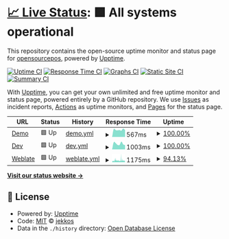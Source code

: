 # [📈 Live Status](https://status.opensourcepos.org): <!--live status--> **🟩 All systems operational**

This repository contains the open-source uptime monitor and status page for [opensourcepos](https://status.opensourcepos.org), powered by [Upptime](https://github.com/upptime/upptime).

[![Uptime CI](https://github.com/koj-co/upptime/workflows/Uptime%20CI/badge.svg)](https://github.com/koj-co/upptime/actions?query=workflow%3A%22Uptime+CI%22)
[![Response Time CI](https://github.com/koj-co/upptime/workflows/Response%20Time%20CI/badge.svg)](https://github.com/koj-co/upptime/actions?query=workflow%3A%22Response+Time+CI%22)
[![Graphs CI](https://github.com/koj-co/upptime/workflows/Graphs%20CI/badge.svg)](https://github.com/koj-co/upptime/actions?query=workflow%3A%22Graphs+CI%22)
[![Static Site CI](https://github.com/koj-co/upptime/workflows/Static%20Site%20CI/badge.svg)](https://github.com/koj-co/upptime/actions?query=workflow%3A%22Static+Site+CI%22)
[![Summary CI](https://github.com/koj-co/upptime/workflows/Summary%20CI/badge.svg)](https://github.com/koj-co/upptime/actions?query=workflow%3A%22Summary+CI%22)

With [Upptime](https://upptime.js.org), you can get your own unlimited and free uptime monitor and status page, powered entirely by a GitHub repository. We use [Issues](https://github.com/opensourcepos/opensourcepos/issues) as incident reports, [Actions](https://github.com/opensourcepos/opensourcepos/actions) as uptime monitors, and [Pages](https://status.opensourcepos.org) for the status page.

<!--start: status pages-->
<!-- This summary is generated by Upptime (https://github.com/upptime/upptime) -->
<!-- Do not edit this manually, your changes will be overwritten -->
<!-- prettier-ignore -->
| URL | Status | History | Response Time | Uptime |
| --- | ------ | ------- | ------------- | ------ |
| <img alt="" src="https://icons.duckduckgo.com/ip3/demo.opensourcepos.org.ico" height="13"> [Demo](https://demo.opensourcepos.org) | 🟩 Up | [demo.yml](https://github.com/opensourcepos/upptime/commits/HEAD/history/demo.yml) | <details><summary><img alt="Response time graph" src="./graphs/demo/response-time-week.png" height="20"> 567ms</summary><br><a href="https://status.opensourcepos.org/history/demo"><img alt="Response time 1603" src="https://img.shields.io/endpoint?url=https%3A%2F%2Fraw.githubusercontent.com%2Fopensourcepos%2Fupptime%2FHEAD%2Fapi%2Fdemo%2Fresponse-time.json"></a><br><a href="https://status.opensourcepos.org/history/demo"><img alt="24-hour response time 547" src="https://img.shields.io/endpoint?url=https%3A%2F%2Fraw.githubusercontent.com%2Fopensourcepos%2Fupptime%2FHEAD%2Fapi%2Fdemo%2Fresponse-time-day.json"></a><br><a href="https://status.opensourcepos.org/history/demo"><img alt="7-day response time 567" src="https://img.shields.io/endpoint?url=https%3A%2F%2Fraw.githubusercontent.com%2Fopensourcepos%2Fupptime%2FHEAD%2Fapi%2Fdemo%2Fresponse-time-week.json"></a><br><a href="https://status.opensourcepos.org/history/demo"><img alt="30-day response time 1949" src="https://img.shields.io/endpoint?url=https%3A%2F%2Fraw.githubusercontent.com%2Fopensourcepos%2Fupptime%2FHEAD%2Fapi%2Fdemo%2Fresponse-time-month.json"></a><br><a href="https://status.opensourcepos.org/history/demo"><img alt="1-year response time 1433" src="https://img.shields.io/endpoint?url=https%3A%2F%2Fraw.githubusercontent.com%2Fopensourcepos%2Fupptime%2FHEAD%2Fapi%2Fdemo%2Fresponse-time-year.json"></a></details> | <details><summary><a href="https://status.opensourcepos.org/history/demo">100.00%</a></summary><a href="https://status.opensourcepos.org/history/demo"><img alt="All-time uptime 95.21%" src="https://img.shields.io/endpoint?url=https%3A%2F%2Fraw.githubusercontent.com%2Fopensourcepos%2Fupptime%2FHEAD%2Fapi%2Fdemo%2Fuptime.json"></a><br><a href="https://status.opensourcepos.org/history/demo"><img alt="24-hour uptime 100.00%" src="https://img.shields.io/endpoint?url=https%3A%2F%2Fraw.githubusercontent.com%2Fopensourcepos%2Fupptime%2FHEAD%2Fapi%2Fdemo%2Fuptime-day.json"></a><br><a href="https://status.opensourcepos.org/history/demo"><img alt="7-day uptime 100.00%" src="https://img.shields.io/endpoint?url=https%3A%2F%2Fraw.githubusercontent.com%2Fopensourcepos%2Fupptime%2FHEAD%2Fapi%2Fdemo%2Fuptime-week.json"></a><br><a href="https://status.opensourcepos.org/history/demo"><img alt="30-day uptime 99.04%" src="https://img.shields.io/endpoint?url=https%3A%2F%2Fraw.githubusercontent.com%2Fopensourcepos%2Fupptime%2FHEAD%2Fapi%2Fdemo%2Fuptime-month.json"></a><br><a href="https://status.opensourcepos.org/history/demo"><img alt="1-year uptime 84.05%" src="https://img.shields.io/endpoint?url=https%3A%2F%2Fraw.githubusercontent.com%2Fopensourcepos%2Fupptime%2FHEAD%2Fapi%2Fdemo%2Fuptime-year.json"></a></details>
| <img alt="" src="https://icons.duckduckgo.com/ip3/dev.opensourcepos.org.ico" height="13"> [Dev](https://dev.opensourcepos.org) | 🟩 Up | [dev.yml](https://github.com/opensourcepos/upptime/commits/HEAD/history/dev.yml) | <details><summary><img alt="Response time graph" src="./graphs/dev/response-time-week.png" height="20"> 1003ms</summary><br><a href="https://status.opensourcepos.org/history/dev"><img alt="Response time 1251" src="https://img.shields.io/endpoint?url=https%3A%2F%2Fraw.githubusercontent.com%2Fopensourcepos%2Fupptime%2FHEAD%2Fapi%2Fdev%2Fresponse-time.json"></a><br><a href="https://status.opensourcepos.org/history/dev"><img alt="24-hour response time 880" src="https://img.shields.io/endpoint?url=https%3A%2F%2Fraw.githubusercontent.com%2Fopensourcepos%2Fupptime%2FHEAD%2Fapi%2Fdev%2Fresponse-time-day.json"></a><br><a href="https://status.opensourcepos.org/history/dev"><img alt="7-day response time 1003" src="https://img.shields.io/endpoint?url=https%3A%2F%2Fraw.githubusercontent.com%2Fopensourcepos%2Fupptime%2FHEAD%2Fapi%2Fdev%2Fresponse-time-week.json"></a><br><a href="https://status.opensourcepos.org/history/dev"><img alt="30-day response time 2628" src="https://img.shields.io/endpoint?url=https%3A%2F%2Fraw.githubusercontent.com%2Fopensourcepos%2Fupptime%2FHEAD%2Fapi%2Fdev%2Fresponse-time-month.json"></a><br><a href="https://status.opensourcepos.org/history/dev"><img alt="1-year response time 1293" src="https://img.shields.io/endpoint?url=https%3A%2F%2Fraw.githubusercontent.com%2Fopensourcepos%2Fupptime%2FHEAD%2Fapi%2Fdev%2Fresponse-time-year.json"></a></details> | <details><summary><a href="https://status.opensourcepos.org/history/dev">100.00%</a></summary><a href="https://status.opensourcepos.org/history/dev"><img alt="All-time uptime 84.99%" src="https://img.shields.io/endpoint?url=https%3A%2F%2Fraw.githubusercontent.com%2Fopensourcepos%2Fupptime%2FHEAD%2Fapi%2Fdev%2Fuptime.json"></a><br><a href="https://status.opensourcepos.org/history/dev"><img alt="24-hour uptime 100.00%" src="https://img.shields.io/endpoint?url=https%3A%2F%2Fraw.githubusercontent.com%2Fopensourcepos%2Fupptime%2FHEAD%2Fapi%2Fdev%2Fuptime-day.json"></a><br><a href="https://status.opensourcepos.org/history/dev"><img alt="7-day uptime 100.00%" src="https://img.shields.io/endpoint?url=https%3A%2F%2Fraw.githubusercontent.com%2Fopensourcepos%2Fupptime%2FHEAD%2Fapi%2Fdev%2Fuptime-week.json"></a><br><a href="https://status.opensourcepos.org/history/dev"><img alt="30-day uptime 98.98%" src="https://img.shields.io/endpoint?url=https%3A%2F%2Fraw.githubusercontent.com%2Fopensourcepos%2Fupptime%2FHEAD%2Fapi%2Fdev%2Fuptime-month.json"></a><br><a href="https://status.opensourcepos.org/history/dev"><img alt="1-year uptime 54.99%" src="https://img.shields.io/endpoint?url=https%3A%2F%2Fraw.githubusercontent.com%2Fopensourcepos%2Fupptime%2FHEAD%2Fapi%2Fdev%2Fuptime-year.json"></a></details>
| <img alt="" src="https://icons.duckduckgo.com/ip3/translate.opensourcepos.org.ico" height="13"> [Weblate](https://translate.opensourcepos.org) | 🟩 Up | [weblate.yml](https://github.com/opensourcepos/upptime/commits/HEAD/history/weblate.yml) | <details><summary><img alt="Response time graph" src="./graphs/weblate/response-time-week.png" height="20"> 1175ms</summary><br><a href="https://status.opensourcepos.org/history/weblate"><img alt="Response time 1063" src="https://img.shields.io/endpoint?url=https%3A%2F%2Fraw.githubusercontent.com%2Fopensourcepos%2Fupptime%2FHEAD%2Fapi%2Fweblate%2Fresponse-time.json"></a><br><a href="https://status.opensourcepos.org/history/weblate"><img alt="24-hour response time 1036" src="https://img.shields.io/endpoint?url=https%3A%2F%2Fraw.githubusercontent.com%2Fopensourcepos%2Fupptime%2FHEAD%2Fapi%2Fweblate%2Fresponse-time-day.json"></a><br><a href="https://status.opensourcepos.org/history/weblate"><img alt="7-day response time 1175" src="https://img.shields.io/endpoint?url=https%3A%2F%2Fraw.githubusercontent.com%2Fopensourcepos%2Fupptime%2FHEAD%2Fapi%2Fweblate%2Fresponse-time-week.json"></a><br><a href="https://status.opensourcepos.org/history/weblate"><img alt="30-day response time 1421" src="https://img.shields.io/endpoint?url=https%3A%2F%2Fraw.githubusercontent.com%2Fopensourcepos%2Fupptime%2FHEAD%2Fapi%2Fweblate%2Fresponse-time-month.json"></a><br><a href="https://status.opensourcepos.org/history/weblate"><img alt="1-year response time 1086" src="https://img.shields.io/endpoint?url=https%3A%2F%2Fraw.githubusercontent.com%2Fopensourcepos%2Fupptime%2FHEAD%2Fapi%2Fweblate%2Fresponse-time-year.json"></a></details> | <details><summary><a href="https://status.opensourcepos.org/history/weblate">94.13%</a></summary><a href="https://status.opensourcepos.org/history/weblate"><img alt="All-time uptime 99.85%" src="https://img.shields.io/endpoint?url=https%3A%2F%2Fraw.githubusercontent.com%2Fopensourcepos%2Fupptime%2FHEAD%2Fapi%2Fweblate%2Fuptime.json"></a><br><a href="https://status.opensourcepos.org/history/weblate"><img alt="24-hour uptime 89.15%" src="https://img.shields.io/endpoint?url=https%3A%2F%2Fraw.githubusercontent.com%2Fopensourcepos%2Fupptime%2FHEAD%2Fapi%2Fweblate%2Fuptime-day.json"></a><br><a href="https://status.opensourcepos.org/history/weblate"><img alt="7-day uptime 94.13%" src="https://img.shields.io/endpoint?url=https%3A%2F%2Fraw.githubusercontent.com%2Fopensourcepos%2Fupptime%2FHEAD%2Fapi%2Fweblate%2Fuptime-week.json"></a><br><a href="https://status.opensourcepos.org/history/weblate"><img alt="30-day uptime 98.20%" src="https://img.shields.io/endpoint?url=https%3A%2F%2Fraw.githubusercontent.com%2Fopensourcepos%2Fupptime%2FHEAD%2Fapi%2Fweblate%2Fuptime-month.json"></a><br><a href="https://status.opensourcepos.org/history/weblate"><img alt="1-year uptime 99.71%" src="https://img.shields.io/endpoint?url=https%3A%2F%2Fraw.githubusercontent.com%2Fopensourcepos%2Fupptime%2FHEAD%2Fapi%2Fweblate%2Fuptime-year.json"></a></details>

<!--end: status pages-->

[**Visit our status website →**](https://status.opensourcepos.org)

## 📄 License

- Powered by: [Upptime](https://github.com/upptime/upptime)
- Code: [MIT](./LICENSE) © [jekkos](https://github.com/jekkos)
- Data in the `./history` directory: [Open Database License](https://opendatacommons.org/licenses/odbl/1-0/)
